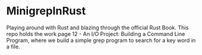# MinigrepInRust
Playing around with Rust and blazing through the official Rust Book. This repo holds the work page 12 - An I/O Project: Building a Command Line Program, where we build a simple grep program to search for a key word in a file.
